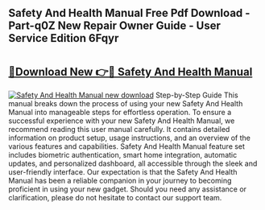 ## Safety And Health Manual Free Pdf Download - Part-q0Z New Repair Owner Guide - User Service Edition 6Fqyr

# <h2><a href="http://bc31143.oget.top/?id=Safety+And+Health+Manual">🔗Download New 👉🔴 Safety And Health Manual</a></h2>

[![Safety And Health Manual new download](https://i.imgur.com/5g1atiW.png)](http://bc31143.oget.top/?id=Safety+And+Health+Manual)
Step-by-Step Guide This manual breaks down the process of using your new Safety And Health Manual into manageable steps for effortless operation. To ensure a successful experience with your new Safety And Health Manual, we recommend reading this user manual carefully. It contains detailed information on product setup, usage instructions, and an overview of the various features and capabilities. Safety And Health Manual feature set includes biometric authentication, smart home integration, automatic updates, and personalized dashboard, all accessible through the sleek and user-friendly interface. Our expectation is that the Safety And Health Manual has been a reliable companion in your journey to becoming proficient in using your new gadget. Should you need any assistance or clarification, please do not hesitate to contact our support team.
